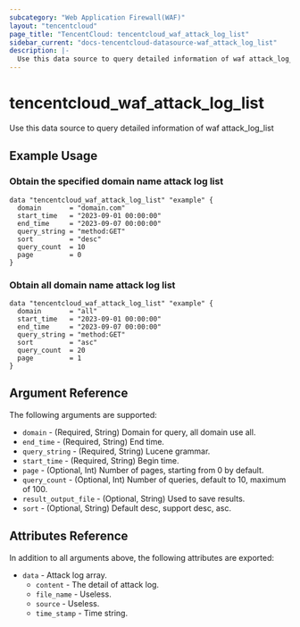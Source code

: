 ```yaml
---
subcategory: "Web Application Firewall(WAF)"
layout: "tencentcloud"
page_title: "TencentCloud: tencentcloud_waf_attack_log_list"
sidebar_current: "docs-tencentcloud-datasource-waf_attack_log_list"
description: |-
  Use this data source to query detailed information of waf attack_log_list
---
```


# tencentcloud_waf_attack_log_list

Use this data source to query detailed information of waf attack_log_list

## Example Usage

### Obtain the specified domain name attack log list

```hcl
data "tencentcloud_waf_attack_log_list" "example" {
  domain       = "domain.com"
  start_time   = "2023-09-01 00:00:00"
  end_time     = "2023-09-07 00:00:00"
  query_string = "method:GET"
  sort         = "desc"
  query_count  = 10
  page         = 0
}
```

### Obtain all domain name attack log list

```hcl
data "tencentcloud_waf_attack_log_list" "example" {
  domain       = "all"
  start_time   = "2023-09-01 00:00:00"
  end_time     = "2023-09-07 00:00:00"
  query_string = "method:GET"
  sort         = "asc"
  query_count  = 20
  page         = 1
}
```

## Argument Reference

The following arguments are supported:

* `domain` - (Required, String) Domain for query, all domain use all.
* `end_time` - (Required, String) End time.
* `query_string` - (Required, String) Lucene grammar.
* `start_time` - (Required, String) Begin time.
* `page` - (Optional, Int) Number of pages, starting from 0 by default.
* `query_count` - (Optional, Int) Number of queries, default to 10, maximum of 100.
* `result_output_file` - (Optional, String) Used to save results.
* `sort` - (Optional, String) Default desc, support desc, asc.

## Attributes Reference

In addition to all arguments above, the following attributes are exported:

* `data` - Attack log array.
  * `content` - The detail of attack log.
  * `file_name` - Useless.
  * `source` - Useless.
  * `time_stamp` - Time string.


